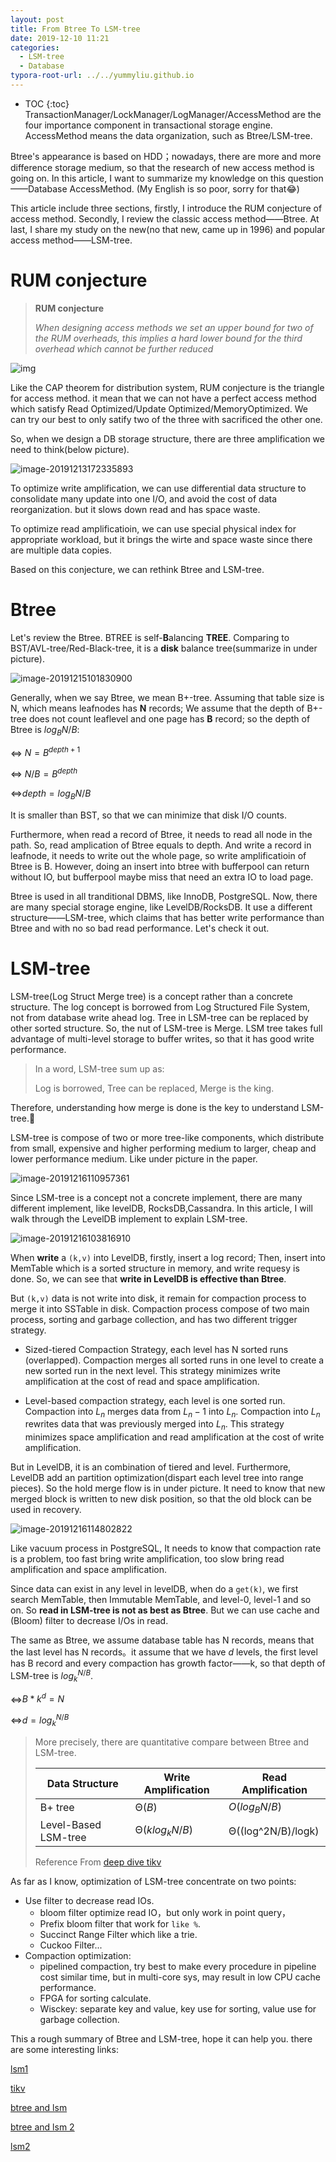 ```yaml
---
layout: post
title: From Btree To LSM-tree
date: 2019-12-10 11:21
categories:
  - LSM-tree
  - Database
typora-root-url: ../../yummyliu.github.io
---
```

* TOC
{:toc}
TransactionManager/LockManager/LogManager/AccessMethod are the four importance component in transactional storage engine. AccessMethod means the data organization, such as Btree/LSM-tree. 

Btree's appearance is based on HDD；nowadays, there are more and more difference storage medium, so that the research of new access method is going on. In this article, I want to summarize my knowledge on this question——Database AccessMethod. (My English is so poor, sorry for that😂)

This article include three sections, firstly, I introduce the RUM conjecture of access method. Secondly, I review the classic access method——Btree. At last, I share my study on the new(no that new, came up in 1996) and popular access method——LSM-tree. 

# RUM conjecture

> **RUM conjecture**
>
> *When designing access methods we set an upper bound for two of the RUM overheads, this implies a hard lower bound for the third overhead which cannot be further reduced*

![img](/image/1212-rum.png)

Like the CAP theorem for distribution system, RUM conjecture is the triangle for access method. it mean that we can not have a perfect access method which satisfy Read Optimized/Update Optimized/MemoryOptimized. We can try our best to only satify two of the three with sacrificed the other one.

So, when we design a DB storage structure, there are three amplification we need to think(below picture).



![image-20191213172335893](/image/1212-storage.png)

To optimize write amplification, we can use differential data structure to consolidate many update into one I/O, and avoid the cost of data reorganization. but it slows down read and has space waste.

To optimize read amplificatioin, we can use special physical index for appropriate workload, but it brings the wirte and space waste since there are multiple data copies.

Based on this conjecture, we can rethink Btree and LSM-tree.

# Btree

Let's review the Btree. BTREE is self-**B**alancing **TREE**. Comparing to BST/AVL-tree/Red-Black-tree, it is a **disk** balance tree(summarize in under picture). 

![image-20191215101830900](/image/1212-BBB.png)

Generally, when we say Btree, we mean B+-tree. Assuming that table size is N, which means leafnodes has **N** records; We assume that the depth of B+-tree does not count leaflevel and one page has **B** record; so the depth of Btree is $log_{B}N/B$:

<=> $N = B^{depth+1}$

<=> $N/B = B^{depth}$

<=>$depth = log_{B}N/B$

It is smaller than BST, so that we can minimize that disk I/O counts.

Furthermore, when read a record of Btree, it needs to read all node in the path. So, read amplication of Btree equals to depth. And write a record in leafnode, it needs to write out the whole page, so write amplificatioin of Btree is B. However, doing an insert into btree with bufferpool can return without IO, but bufferpool maybe miss that need an extra IO to load page.

Btree is used in all tranditional DBMS, like InnoDB, PostgreSQL. Now, there are many special storage engine, like LevelDB/RocksDB. It use a different structure——LSM-tree, which claims that has better write performance than Btree and with no so bad read performance. Let's check it out.

# LSM-tree

LSM-tree(Log Struct Merge tree) is a concept rather than a concrete structure. The log concept is borrowed from Log Structured File System, not from database write ahead log. Tree in LSM-tree can be replaced by other sorted structure. So, the nut of LSM-tree is Merge. LSM tree takes full advantage of multi-level storage to buffer writes, so that it has good write performance.

> In a word, LSM-tree sum up as:
>
> Log is borrowed, Tree can be replaced, Merge is the king.

Therefore, understanding how merge is done is the key to understand LSM-tree. 

LSM-tree is compose of two or more tree-like components, which distribute from small, expensive and higher performing medium to larger, cheap and lower performance medium. Like under picture in the paper.

![image-20191216110957361](/image/1212-level.png)

Since LSM-tree is a concept not a concrete implement, there are many different implement, like levelDB, RocksDB,Cassandra. In this article, I will walk through the LevelDB implement to explain LSM-tree.

![image-20191216103816910](/image/1212-leveldb.png)

When **write** a `(k,v)` into LevelDB, firstly, insert a log record; Then, insert into MemTable which is a sorted structure in memory, and write requesy is done. So, we can see that **write in LevelDB is effective than Btree**. 

But `(k,v)` data is not write into disk, it remain for compaction process to merge it into SSTable in disk. Compaction process compose of two main process, sorting and garbage collection, and has two different trigger strategy.

+ Sized-tiered Compaction Strategy, each level has N sorted runs (overlapped). Compaction merges all sorted runs in one level to create a new sorted run in the next level. This strategy minimizes write amplification at the cost of read and space amplification.

+ Level-based compaction strategy, each level is one sorted run. Compaction into $L_n$ merges data from $L_n-1$ into $L_n$. Compaction into $L_n$ rewrites data that was previously merged into $L_n$.   This strategy minimizes space amplification and read amplification at the cost of write amplification.

But in LevelDB, it is an combination of tiered and level. Furthermore, LevelDB add an partition optimization(dispart each level tree into range pieces). So the hold merge flow is in under picture. It need to know that new merged block is written to new disk position, so that the old block can be used in recovery. 

![image-20191216114802822](/image/1212-leveldb-compact.png)

Like vacuum process in PostgreSQL, It needs to know that compaction rate is a problem, too fast bring write amplification, too slow bring read amplification and space amplification.

Since data can exist in any level in levelDB, when do a `get(k)`, we first search MemTable, then Immutable MemTable, and level-0, level-1 and so on.  So **read in LSM-tree is not as best as Btree**. But we can use cache and (Bloom) filter to decrease I/Os in read.

The same as Btree, we assume database table has  N records, means that the last level has N records。it assume that we have $d$ levels, the first level has B record and every compaction has growth factor——k, so that depth of LSM-tree is $log_{k}^{N/B}$.

<=>$B*k^d = N$

<=>$d=log_{k}^{N/B}$

> More precisely, there are quantitative compare between Btree and LSM-tree.
>
> | Data Structure       | Write Amplification | Read Amplification |
> | -------------------- | ------------------- | ------------------ |
> | B+ tree              | Θ($B$)              | $O(log_{B}N/B)$    |
> | Level-Based LSM-tree | Θ($klog_{k}{N/B}$)  | Θ((log^2N/B)/logk) |
>
>  Reference From [deep dive tikv](https://tikv.github.io/deep-dive-tikv/key-value-engine/B-Tree-vs-Log-Structured-Merge-Tree.html)

As far as I know, optimization of LSM-tree concentrate on two points:

+ Use filter to decrease read IOs. 
  + bloom filter optimize read IO，but only work in point query，
  + Prefix bloom filter that work for `like %`.
  + Succinct Range Filter which like a trie.
  + Cuckoo Filter...
+ Compaction optimization:
  + pipelined compaction, try best to make every procedure in pipeline cost similar time, but in multi-core sys, may result in low CPU cache performance.
  + FPGA for sorting calculate.
  + Wisckey: separate key and value, key use for sorting, value use for garbage collection.

This a rough summary of Btree and LSM-tree, hope it can help you. there are some interesting links:

[lsm1](https://www.slideshare.net/ssuser7e134a/log-structured-merge-tree)

[tikv](https://tikv.github.io/deep-dive-tikv/key-value-engine/B-Tree-vs-Log-Structured-Merge-Tree.html)

[btree and lsm](https://av.tib.eu/media/42855)

[btree and lsm 2](http://smalldatum.blogspot.com/2015/11/read-write-space-amplification-b-tree.html)

[lsm2](https://medium.com/databasss/on-disk-io-part-3-lsm-trees-8b2da218496f)
